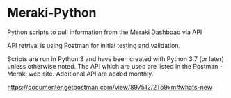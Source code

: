 # Meraki-Python
Python scripts to pull information from the Meraki Dashboad via API

API retrival is using Postman for initial testing and validation.

Scripts are run in Python 3 and have been created with Python 3.7 (or later) unless otherwise noted.
The API which are used are listed in the Postman - Meraki web site. Additional API are added monthly.

https://documenter.getpostman.com/view/897512/2To9xm#whats-new

